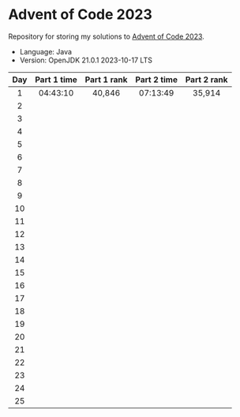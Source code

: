 # Advent of Code 2023

Repository for storing my solutions to [Advent of Code 2023](https://adventofcode.com/2023).

- Language: Java
- Version: OpenJDK 21.0.1 2023-10-17 LTS

| Day | Part 1 time | Part 1 rank | Part 2 time | Part 2 rank |
|:---:|:-----------:|:-----------:|:-----------:|:-----------:|
|  1  |  04:43:10   |   40,846    |  07:13:49   |   35,914    |
|  2  |             |             |             |             |
|  3  |             |             |             |             |
|  4  |             |             |             |             |
|  5  |             |             |             |             |
|  6  |             |             |             |             |
|  7  |             |             |             |             |
|  8  |             |             |             |             |
|  9  |             |             |             |             |
| 10  |             |             |             |             |
| 11  |             |             |             |             |
| 12  |             |             |             |             |
| 13  |             |             |             |             |
| 14  |             |             |             |             |
| 15  |             |             |             |             |
| 16  |             |             |             |             |
| 17  |             |             |             |             |
| 18  |             |             |             |             |
| 19  |             |             |             |             |
| 20  |             |             |             |             |
| 21  |             |             |             |             |
| 22  |             |             |             |             |
| 23  |             |             |             |             |
| 24  |             |             |             |             |
| 25  |             |             |             |             |
